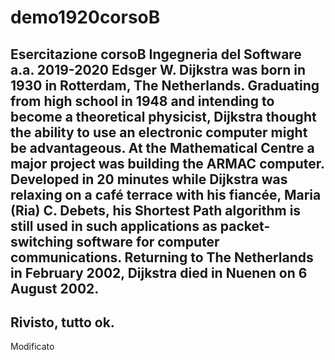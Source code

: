 # demo1920corsoB
Esercitazione corsoB Ingegneria del Software a.a. 2019-2020
Edsger W. Dijkstra was born in 1930 in Rotterdam, The Netherlands. 
Graduating from high school in 1948 and intending to become a theoretical physicist, Dijkstra thought the ability to use an electronic computer might be advantageous. 
At the Mathematical Centre a major project was building the ARMAC computer. 
Developed in 20 minutes while Dijkstra was relaxing on a café terrace with his fiancée, Maria (Ria) C. Debets, his Shortest Path algorithm is still used in such applications as packet-switching software for computer communications.
Returning to The Netherlands in February 2002, Dijkstra died in Nuenen on 6 August 2002.
-----------
Rivisto, tutto ok.
-----------
Modificato
